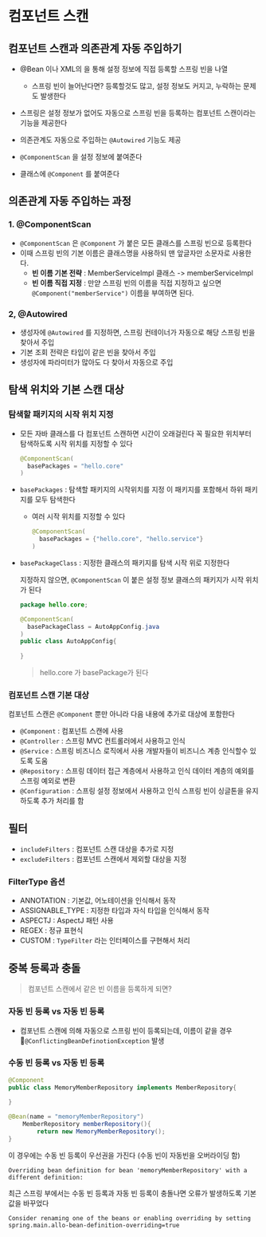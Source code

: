 # 컴포넌트 스캔



## 컴포넌트 스캔과 의존관계 자동 주입하기

- @Bean 이나 XML의 <bean> 을 통해 설정 정보에 직접 등록할 스프링 빈을 나열
  - 스프링 빈이 늘어난다면? 
    등록할것도 많고, 설정 정보도 커지고, 누락하는 문제도 발생한다
- 스프링은 설정 정보가 없어도 자동으로 스프링 빈을 등록하는 컴포넌트 스캔이라는 기능을 제공한다
- 의존관계도 자동으로 주입하는 `@Autowired` 기능도 제공



- `@ComponentScan` 을 설정 정보에 붙여준다
- 클래스에 `@Component` 를 붙여준다



## 의존관계 자동 주입하는 과정

### 1. @ComponentScan

- `@ComponentScan` 은 `@Component` 가 붙은 모든 클래스를 스프링 빈으로 등록한다
- 이때 스프링 빈의 기본 이름은 클래스명을 사용하되 맨 앞글자만 소문자로 사용한다.
  - **빈 이름 기본 전략** : MemberServiceImpl 클래스 -> memberServiceImpl
  - **빈 이름 직접 지정** : 만얃 스프링 빈의 이름을 직접 지정하고 싶으면 `@Component("memberService")` 이름을 부여하면 된다.



### 2, @Autowired

- 생성자에 `@Autowired` 를 지정하면, 스프링 컨테이너가 자동으로 해당 스프링 빈을 찾아서 주입
- 기본 조회 전략은 타입이 같은 빈을 찾아서 주입
- 생성자에 파라미터가 많아도 다 찾아서 자동으로 주입





## 탐색 위치와 기본 스캔 대상

### 탐색할 패키지의 시작 위치 지정

- 모든 자바 클래스를 다 컴포넌트 스캔하면 시간이 오래걸린다
  꼭 필요한 위치부터 탐색하도록 시작 위치를 지정할 수 있다

  ~~~java
  @ComponentScan(
    basePackages = "hello.core"
  )
  ~~~

- `basePackages` : 탐색할 패키지의 시작위치를 지정
  이 패키지를 포함해서 하위 패키지를 모두 탐색한다

  - 여러 시작 위치를 지정할 수 있다

    ~~~java
    @ComponentScan(
      basePackages = {"hello.core", "hello.service"}
    )
    ~~~

- `basePackageClass` : 지정한 클래스의 패키지를 탐색 시작 위로 지정한다

  지정하지 않으면, `@ComponentScan` 이 붙은 설정 정보 클래스의 패키지가 시작 위치가 된다

  ~~~java
  package hello.core;
  
  @ComponentScan(
    basePackageClass = AutoAppConfig.java
  )
  public class AutoAppConfig{
    
  }
  ~~~

  > hello.core 가 basePackage가 된다



### 컴포넌트 스캔 기본 대상

컴포넌트 스캔은 `@Component` 뿐만 아니라 다음 내용에 추가로 대상에 포함한다

- `@Component` : 컴포넌트 스캔에 사용
- `@Controller` : 스프링 MVC 컨트롤러에서 사용하고 인식
- `@Service` : 스프링 비즈니스 로직에서 사용
  개발자들이 비즈니스 계층 인식할수 있도록 도움
- `@Repository`  : 스프링 데이터 접근 계층에서 사용하고 인식
  데이터 계층의 예외를 스프링 예외로 변환
- `@Configuration` : 스프링 설정 정보에서 사용하고 인식
  스프링 빈이 싱글톤을 유지하도록 추가 처리를 함





## 필터

- `includeFilters` : 컴포넌트 스캔 대상을 추가로 지정
- `excludeFilters` : 컴포넌트 스캔에서 제외할 대상을 지정



### FilterType 옵션

- ANNOTATION : 기본값, 어노테이션을 인식해서 동작
- ASSIGNABLE_TYPE : 지정한 타입과 자식 타입을 인식해서 동작
- ASPECTJ : AspectJ 패턴 사용
- REGEX : 정규 표현식
- CUSTOM : `TypeFilter` 라는 인터페이스를 구현해서 처리



## 중복 등록과 충돌

> 컴포넌트 스캔에서 같은 빈 이름을 등록하게 되면?

### 자동 빈 등록 vs 자동 빈 등록

- 컴포넌트 스캔에 의해 자동으로 스프링 빈이 등록되는데, 
  이름이 같을 경우 `@ConflictingBeanDefinotionException` 발생

### 수동 빈 등록 vs 자동 빈 등록

~~~java
@Component
public class MemoryMemberRepository implements MemberRepository{
  
}
~~~

~~~java
@Bean(name = "memoryMemberRepository")
    MemberRepository memberRepository(){
        return new MemoryMemberRepository();
}
~~~

이 경우에는 수동 빈 등록이 우선권을 가진다 (수동 빈이 자동빈을 오버라이딩 함)

~~~
Overriding bean definition for bean 'memoryMemberRepository' with a different definition:
~~~

최근 스프링 부에서는 수동 빈 등록과 자동 빈 등록이 충돌나면 오류가 발생하도록 기본값을 바꾸었다

~~~
Consider renaming one of the beans or enabling overriding by setting spring.main.allo-bean-definition-overriding=true
~~~





